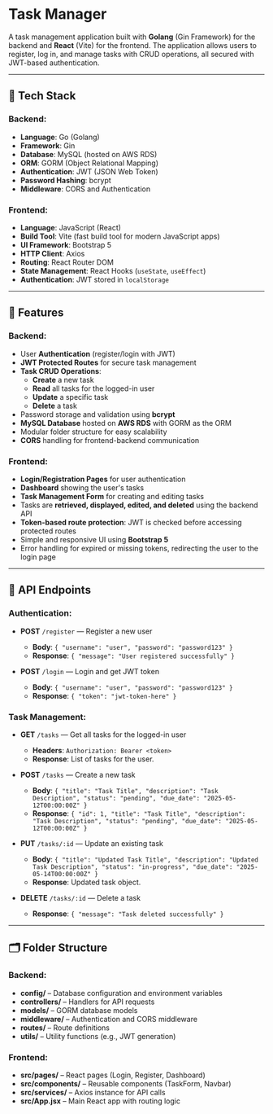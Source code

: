 # Task Manager

A task management application built with **Golang** (Gin Framework) for the backend and **React** (Vite) for the frontend. The application allows users to register, log in, and manage tasks with CRUD operations, all secured with JWT-based authentication.

---

## 🚀 Tech Stack

### **Backend**:

- **Language**: Go (Golang)
- **Framework**: Gin
- **Database**: MySQL (hosted on AWS RDS)
- **ORM**: GORM (Object Relational Mapping)
- **Authentication**: JWT (JSON Web Token)
- **Password Hashing**: bcrypt
- **Middleware**: CORS and Authentication

### **Frontend**:

- **Language**: JavaScript (React)
- **Build Tool**: Vite (fast build tool for modern JavaScript apps)
- **UI Framework**: Bootstrap 5
- **HTTP Client**: Axios
- **Routing**: React Router DOM
- **State Management**: React Hooks (`useState`, `useEffect`)
- **Authentication**: JWT stored in `localStorage`

---

## 📝 Features

### **Backend**:
- User **Authentication** (register/login with JWT)
- **JWT Protected Routes** for secure task management
- **Task CRUD Operations**:
  - **Create** a new task
  - **Read** all tasks for the logged-in user
  - **Update** a specific task
  - **Delete** a task
- Password storage and validation using **bcrypt**
- **MySQL Database** hosted on **AWS RDS** with GORM as the ORM
- Modular folder structure for easy scalability
- **CORS** handling for frontend-backend communication

### **Frontend**:
- **Login/Registration Pages** for user authentication
- **Dashboard** showing the user's tasks
- **Task Management Form** for creating and editing tasks
- Tasks are **retrieved, displayed, edited, and deleted** using the backend API
- **Token-based route protection**: JWT is checked before accessing protected routes
- Simple and responsive UI using **Bootstrap 5**
- Error handling for expired or missing tokens, redirecting the user to the login page

---

## 📡 API Endpoints

### **Authentication**:

- **POST** `/register` — Register a new user
    - **Body**: `{ "username": "user", "password": "password123" }`
    - **Response**: `{ "message": "User registered successfully" }`

- **POST** `/login` — Login and get JWT token
    - **Body**: `{ "username": "user", "password": "password123" }`
    - **Response**: `{ "token": "jwt-token-here" }`

### **Task Management**:

- **GET** `/tasks` — Get all tasks for the logged-in user
    - **Headers**: `Authorization: Bearer <token>`
    - **Response**: List of tasks for the user.

- **POST** `/tasks` — Create a new task
    - **Body**: `{ "title": "Task Title", "description": "Task Description", "status": "pending", "due_date": "2025-05-12T00:00:00Z" }`
    - **Response**: `{ "id": 1, "title": "Task Title", "description": "Task Description", "status": "pending", "due_date": "2025-05-12T00:00:00Z" }`

- **PUT** `/tasks/:id` — Update an existing task
    - **Body**: `{ "title": "Updated Task Title", "description": "Updated Task Description", "status": "in-progress", "due_date": "2025-05-14T00:00:00Z" }`
    - **Response**: Updated task object.

- **DELETE** `/tasks/:id` — Delete a task
    - **Response**: `{ "message": "Task deleted successfully" }`

---

## 🗂️ Folder Structure

### Backend:

- **config/** – Database configuration and environment variables
- **controllers/** – Handlers for API requests
- **models/** – GORM database models
- **middleware/** – Authentication and CORS middleware
- **routes/** – Route definitions
- **utils/** – Utility functions (e.g., JWT generation)

### Frontend:

- **src/pages/** – React pages (Login, Register, Dashboard)
- **src/components/** – Reusable components (TaskForm, Navbar)
- **src/services/** – Axios instance for API calls
- **src/App.jsx** – Main React app with routing logic
